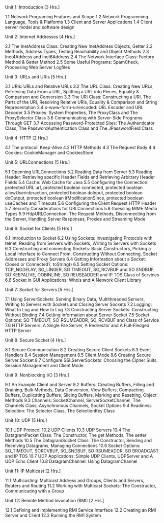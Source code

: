 Unit 1: Introduction [3 Hrs.]

1.1 Network Programing Features and Scope
1.2 Network Programming Language, Tools & Platforms
1.3 Client and Server Applications
1.4 Client server model and software design

Unit 2: Internet Addresses [4 Hrs.]

2.1 The InetAddress Class: Creating New InetAddress Objects, Getter
2.2 Methods, Address Types, Testing Reachability and Object Methods
2.3 Inet4Address and Inet6Address
2.4 The Network Interface Class: Factory Method & Getter Method
2.5 Some Useful Programs: SpamCheck, Processing Web Server Logfiles

Unit 3: URLs and URIs [5 Hrs.]

3.1 URIs: URLs and Relative URLs
3.2 The URL Class: Creating New URLs, Retrieving Data From a URL, Splitting a URL into Pieces, Equality & Comparison and Conversion
3.3 The URI Class: Constructing a URI, The Parts of the URI, Resolving Relative URIs, Equality & Comparison and String Representation
3.4 x-www-form-urlencoded: URL Encoder and URL Decoder
3.5 Proxies: System Properties, The ProxyClass and The ProxySelector Class
3.6 Communicating with Server-Side Programs Through GET
3.7 Accessing Password-Protected Sites: The Authenticator Class, The PasswordAuthentication Class and The JPasswordField Class

Unit 4: HTTP [2 Hrs.]

4.1 The protocol: Keep-Alive
4.2 HTTP Methods
4.3 The Request Body
4.4 Cookies: CookieManager and CookiesStore

Unit 5: URLConnections [5 Hrs.]

5.1 Openning URLConnections
5.2 Reading Data from Server
5.3 Reading Header: Retrieving specific Header Fields and Retrieving Arbitrary Header Fields
5.4 Cache: Web Cache for Java
5.5 Configuring the Connection: protected URL url, protected boolean connected, protected boolean allowUserinteraction, protected boolean dolnput, protected boolean doOutput, protected boolean ifModificationSince, protected boolean useCaches and Timeouts
5.6 Configuring the Client Request HTTP Header
5.7 Security Considerations for URLConnections
5.8 Guessing MIME Media Types
5.9 HttpURLConnection: The Request Methods, Disconnecting from the Server, Handling Server Responses, Proxies and Streaming Mode

Unit 6: Socket for Clients [5 Hrs.]

6.1 Introduction to Socket
6.2 Using Sockets: Investigating Protocols with telnet, Reading from Servers with Sockets, Writing to Servers with Sockets
6.3 Constructing and connecting Sockets: Basic Constructors, Picking a Local Interface to Connect From, Constructing Without Connecting, Socket Addresses and Proxy Servers
6.4 Getting Information about a Socket: Closed or Connected?, toString()
6.5 Setting Socket Options: TCP_NODELAY, SO_LINGER, SO TIMEOUT, SO_RCVBUF and SO SNDBUF, SO KEEPALIVE, OOBINLINE, SO REUSEADDER and IP TOS Class of Services
6.6 Socket in GUI Applications: Whois and A Network Client Library

Unit 7: Socket for Servers [5 Hrs.]

7.1 Using ServerSockets: Serving Binary Data, Multithreaded Servers, Writing to Servers with Sockets and Closing Server Sockets
7.2 Logging: What to Log and How to Log
7.3 Constructing Server Sockets: Constructing Without Binding
7.4 Getting Information about Server Socket
7.5 Socket Options: SO_TIMEOUT, SO_RSUMEADDR, SO_RCVBUF and Class of Service
7.6 HTTP Servers: A Single File Server, A Redirector and A Full-Fledged HTTP Server

Unit 8: Secure Socket [4 Hrs.]

8.1 Secure Communication
8.2 Creating Secure Client Sockets
8.3 Event Handlers
8.4 Session Management
8.5 Client Mode
8.6 Creating Secure Server Socket
8.7 Configure SSLServerSockets: Choosing the Cipher Suits, Session Management and Client Mode

Unit 9: Nonblocking I/O [3 Hrs.]

9.1 An Example Client and Server
9.2 Buffers: Creating Buffers, Filling and Draining, Bulk Methods, Data Conversion, View Buffers, Compacting Buffers, Duplicating Buffers, Slicing Buffers, Marking and Resetting, Object Methods
9.3 Channels: SocketChannel, ServerSocketChannel, The Channels Class, Asynchronous Channels, Socket Options
9.4 Readiness Selection: The Selector Class, The SelectionKey Class

Unit 10: UDP [5 Hrs.]

10.1 UDP Protocol
10.2 UDP Clients
10.3 UDP Servers
10.4 The DatagramPacket Class: The Constructor, The get Methods, The setter Methods
10.5 The DatagramSocket Class: The Constructor, Sending and Receiving Datagrams, Managing Connections
10.6 Socket Options: SO_TIMEOUT, SORCVBUF, SO_SNDBUF, SO RSUMEADDR, SO BROADCAST and IP TOS
10.7 UDP Applications: Simple UDP Clients, UDPServer and A UDP Echo Client
10.8 DatagramChannel: Using DatagramChannel

Unit 11: IP Multicast [2 Hrs.]

11.1 Multicasting: Multicast Address and Groups, Clients and Servers, Routers and Routing
11.2 Working with Multicast Sockets: The Constructor, Communicating with a Group

Unit 12: Remote Method Invocation (RMI) [2 Hrs.]

12.1 Defining and Implementing RMI Service Interface
12.2 Creating an RMI Server and Client
12.3 Running the RM1 System
